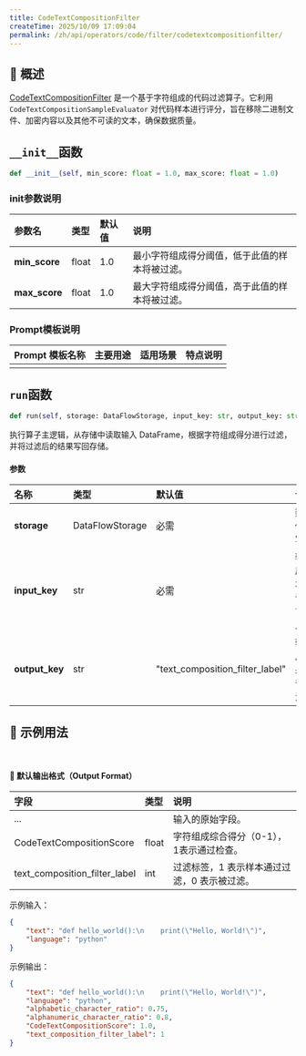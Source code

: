 ```yaml
---
title: CodeTextCompositionFilter
createTime: 2025/10/09 17:09:04
permalink: /zh/api/operators/code/filter/codetextcompositionfilter/
---
```


## 📘 概述
[CodeTextCompositionFilter](https://github.com/OpenDCAI/DataFlow/blob/main/dataflow/operators/filters/code_text_composition_filter.py) 是一个基于字符组成的代码过滤算子。它利用 `CodeTextCompositionSampleEvaluator` 对代码样本进行评分，旨在移除二进制文件、加密内容以及其他不可读的文本，确保数据质量。

## `__init__`函数
```python
def __init__(self, min_score: float = 1.0, max_score: float = 1.0)
```
### init参数说明
| 参数名 | 类型 | 默认值 | 说明 |
| :--- | :--- | :--- | :--- |
| **min_score** | float | 1.0 | 最小字符组成得分阈值，低于此值的样本将被过滤。 |
| **max_score** | float | 1.0 | 最大字符组成得分阈值，高于此值的样本将被过滤。 |

### Prompt模板说明
| Prompt 模板名称 | 主要用途 | 适用场景 | 特点说明 |
| --- | --- | --- | --- |
| | | | |

## `run`函数
```python
def run(self, storage: DataFlowStorage, input_key: str, output_key: str = 'text_composition_filter_label')
```
执行算子主逻辑，从存储中读取输入 DataFrame，根据字符组成得分进行过滤，并将过滤后的结果写回存储。

#### 参数
| 名称 | 类型 | 默认值 | 说明 |
| :--- | :--- | :--- | :--- |
| **storage** | DataFlowStorage | 必需 | 数据流存储实例，负责读取与写入数据。 |
| **input_key** | str | 必需 | 输入列名，该列应包含代码文本`'text'`和编程语言`'language'`信息。 |
| **output_key** | str | "text\_composition\_filter\_label" | 输出标签列名，用于存储过滤结果（1表示保留，0表示过滤）。 |

## 🧠 示例用法
```python
 
```

#### 🧾 默认输出格式（Output Format）
| 字段 | 类型 | 说明 |
| :--- | :--- | :--- |
| ... | | 输入的原始字段。 |
| CodeTextCompositionScore | float | 字符组成综合得分（0-1），1表示通过检查。 |
| text\_composition\_filter\_label | int | 过滤标签，1 表示样本通过过滤，0 表示被过滤。 |

示例输入：
```json
{
    "text": "def hello_world():\n    print(\"Hello, World!\")",
    "language": "python"
}
```
示例输出：
```json
{
    "text": "def hello_world():\n    print(\"Hello, World!\")",
    "language": "python",
    "alphabetic_character_ratio": 0.75,
    "alphanumeric_character_ratio": 0.8,
    "CodeTextCompositionScore": 1.0,
    "text_composition_filter_label": 1
}
```
